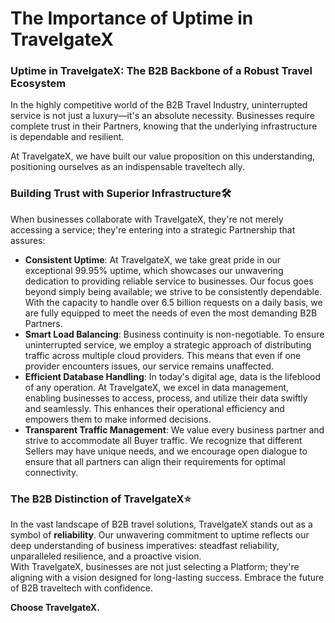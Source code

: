 ﻿---
sidebar_position: 1
---

# The Importance of Uptime in TravelgateX
### Uptime in TravelgateX: The B2B Backbone of a Robust Travel Ecosystem
In the highly competitive world of the B2B Travel Industry, uninterrupted service is not just a luxury—it's an absolute necessity. Businesses require complete trust in their Partners, knowing that the underlying infrastructure is dependable and resilient.

At TravelgateX, we have built our value proposition on this understanding, positioning ourselves as an indispensable traveltech ally.

### Building Trust with Superior Infrastructure🛠️
When businesses collaborate with TravelgateX, they're not merely accessing a service; they're entering into a strategic Partnership that assures:

- **Consistent Uptime**: At TravelgateX, we take great pride in our exceptional 99.95% uptime, which showcases our unwavering dedication to providing reliable service to businesses. Our focus goes beyond simply being available; we strive to be consistently dependable. With the capacity to handle over 6.5 billion requests on a daily basis, we are fully equipped to meet the needs of even the most demanding B2B Partners.
- **Smart Load Balancing**: Business continuity is non-negotiable. To ensure uninterrupted service, we employ a strategic approach of distributing traffic across multiple cloud providers. This means that even if one provider encounters issues, our service remains unaffected.
- **Efficient Database Handling**: In today's digital age, data is the lifeblood of any operation. At TravelgateX, we excel in data management, enabling businesses to access, process, and utilize their data swiftly and seamlessly. This enhances their operational efficiency and empowers them to make informed decisions.
- **Transparent Traffic Management**: We value every business partner and strive to accommodate all Buyer traffic. We recognize that different Sellers may have unique needs, and we encourage open dialogue to ensure that all partners can align their requirements for optimal connectivity.
### The B2B Distinction of TravelgateX⭐
In the vast landscape of B2B travel solutions, TravelgateX stands out as a symbol of **reliability**. Our unwavering commitment to uptime reflects our deep understanding of business imperatives: steadfast reliability, unparalleled resilience, and a proactive vision.  
With TravelgateX, businesses are not just selecting a Platform; they're aligning with a vision designed for long-lasting success. Embrace the future of B2B traveltech with confidence.

**Choose TravelgateX.**
